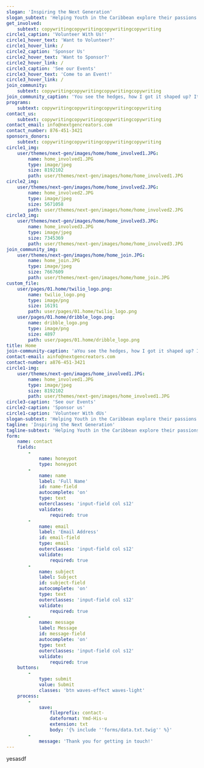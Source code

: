 ```yaml
---
slogan: 'Inspiring the Next Generation'
slogan_subtext: 'Helping Youth in the Caribbean explore their passions as techies and entrepreneurs.'
get_involved:
    subtext: copywritingcopywritingcopywritingcopywriting
circle1_caption: 'Volunteer With Us!'
circle1_hover_text: 'Want to Volunteer?'
circle1_hover_link: /
circle2_caption: 'Sponsor Us'
circle2_hover_text: 'Want to Sponsor?'
circle2_hover_link: /
circle3_caption: 'See our Events'
circle3_hover_text: 'Come to an Event!'
circle3_hover_link: /
join_community:
    subtext: copywritingcopywritingcopywritingcopywriting
join_community_caption: 'You see the hedges, how I got it shaped up? It’s important to shape up your hedges, it’s like getting a haircut, stay fresh. Eliptical talk. Fan luv. Find peace, life is like a water fall, you’ve gotta flow.'
programs:
    subtext: copywritingcopywritingcopywritingcopywriting
contact_us:
    subtext: copywritingcopywritingcopywritingcopywriting
contact_email: info@nextgencreators.com
contact_number: 876-451-3421
sponsors_donors:
    subtext: copywritingcopywritingcopywritingcopywriting
circle1_img:
    user/themes/next-gen/images/home/home_involved1.JPG:
        name: home_involved1.JPG
        type: image/jpeg
        size: 8192102
        path: user/themes/next-gen/images/home/home_involved1.JPG
circle2_img:
    user/themes/next-gen/images/home/home_involved2.JPG:
        name: home_involved2.JPG
        type: image/jpeg
        size: 5671058
        path: user/themes/next-gen/images/home/home_involved2.JPG
circle3_img:
    user/themes/next-gen/images/home/home_involved3.JPG:
        name: home_involved3.JPG
        type: image/jpeg
        size: 7345369
        path: user/themes/next-gen/images/home/home_involved3.JPG
join_community_img:
    user/themes/next-gen/images/home/home_join.JPG:
        name: home_join.JPG
        type: image/jpeg
        size: 7667609
        path: user/themes/next-gen/images/home/home_join.JPG
custom_file:
    user/pages/01.home/twilio_logo.png:
        name: twilio_logo.png
        type: image/png
        size: 16191
        path: user/pages/01.home/twilio_logo.png
    user/pages/01.home/dribble_logo.png:
        name: dribble_logo.png
        type: image/png
        size: 4897
        path: user/pages/01.home/dribble_logo.png
title: Home
join-community-caption: 'aYou see the hedges, how I got it shaped up? It’s important to shape up your hedges, it’s like getting a haircut, stay fresh. Eliptical talk. Fan luv. Find peace, life is like a water fall, you’ve gotta flow.'
contact-email: ainfo@nextgencreators.com
contact-number: a876-451-3421
circle1-img:
    user/themes/next-gen/images/home_involved1.JPG:
        name: home_involved1.JPG
        type: image/jpeg
        size: 8192102
        path: user/themes/next-gen/images/home_involved1.JPG
circle3-caption: 'See our Events'
circle2-caption: 'Sponsor us'
circle1-caption: 'Volunteer With dUs'
slogan-subtext: 'Helping Youth in the Caribbean explore their passions as techies and entrepreneurs.'
tagline: 'Inspiring the Next Generation'
tagline-subtext: 'Helping Youth in the Caribbean explore their passions as techies and entrepreneurs.'
form:
    name: contact
    fields:
        -
            name: honeypot
            type: honeypot
        -
            name: name
            label: 'Full Name'
            id: name-field
            autocomplete: 'on'
            type: text
            outerclasses: 'input-field col s12'
            validate:
                required: true
        -
            name: email
            label: 'Email Address'
            id: email-field
            type: email
            outerclasses: 'input-field col s12'
            validate:
                required: true
        -
            name: subject
            label: Subject
            id: subject-field
            autocomplete: 'on'
            type: text
            outerclasses: 'input-field col s12'
            validate:
                required: true
        -
            name: message
            label: Message
            id: message-field
            autocomplete: 'on'
            type: text
            outerclasses: 'input-field col s12'
            validate:
                required: true
    buttons:
        -
            type: submit
            value: Submit
            classes: 'btn waves-effect waves-light'
    process:
        -
            save:
                fileprefix: contact-
                dateformat: Ymd-His-u
                extension: txt
                body: '{% include ''forms/data.txt.twig'' %}'
        -
            message: 'Thank you for getting in touch!'
---
```


yesasdf